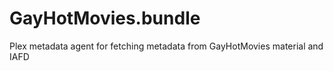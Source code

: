 # GayHotMovies.bundle

Plex metadata agent for fetching metadata from GayHotMovies material and IAFD

